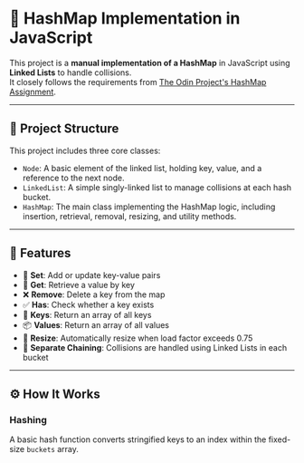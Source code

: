 # 🧠 HashMap Implementation in JavaScript

This project is a **manual implementation of a HashMap** in JavaScript using **Linked Lists** to handle collisions.  
It closely follows the requirements from [The Odin Project's HashMap Assignment](https://www.theodinproject.com/lessons/javascript-hashmap).

---

## 📁 Project Structure

This project includes three core classes:

- `Node`: A basic element of the linked list, holding key, value, and a reference to the next node.
- `LinkedList`: A simple singly-linked list to manage collisions at each hash bucket.
- `HashMap`: The main class implementing the HashMap logic, including insertion, retrieval, removal, resizing, and utility methods.

---

## 🚀 Features

- 🔐 **Set**: Add or update key-value pairs
- 🔎 **Get**: Retrieve a value by key
- ❌ **Remove**: Delete a key from the map
- ✅ **Has**: Check whether a key exists
- 🔑 **Keys**: Return an array of all keys
- 📦 **Values**: Return an array of all values
- 📏 **Resize**: Automatically resize when load factor exceeds 0.75
- 🧩 **Separate Chaining**: Collisions are handled using Linked Lists in each bucket

---

## ⚙️ How It Works

### Hashing

A basic hash function converts stringified keys to an index within the fixed-size `buckets` array.

